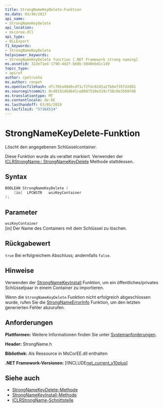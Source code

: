 ```yaml
---
title: StrongNameKeyDelete-Funktion
ms.date: 03/30/2017
api_name:
- StrongNameKeyDelete
api_location:
- mscoree.dll
api_type:
- DLLExport
f1_keywords:
- StrongNameKeyDelete
helpviewer_keywords:
- StrongNameKeyDelete function [.NET Framework strong naming]
ms.assetid: 313e71e4-1790-4d2f-b68b-5040ebd1c149
topic_type:
- apiref
author: rpetrusha
ms.author: ronpet
ms.openlocfilehash: dfc785a48d0cdf1cf2fdc0245a27b8ef35fd2d81
ms.sourcegitcommit: 0c48191d6d641ce88d7510e319cf38c0e35697d0
ms.translationtype: MT
ms.contentlocale: de-DE
ms.lasthandoff: 03/05/2019
ms.locfileid: "57364514"
---
```

# <a name="strongnamekeydelete-function"></a>StrongNameKeyDelete-Funktion

Löscht den angegebenen Schlüsselcontainer.

Diese Funktion wurde als veraltet markiert. Verwenden der [ICLRStrongName:: StrongNameKeyDelete](../hosting/iclrstrongname-strongnamekeydelete-method.md) Methode stattdessen.

## <a name="syntax"></a>Syntax

```cpp
BOOLEAN StrongNameKeyDelete (
    [in]  LPCWSTR   wszKeyContainer
);
```

## <a name="parameters"></a>Parameter

`wszKeyContainer`\
[in] Der Name des Containers mit dem Schlüssel zu löschen.

## <a name="return-value"></a>Rückgabewert

`true` Bei erfolgreichem Abschluss; andernfalls `false`.

## <a name="remarks"></a>Hinweise

Verwenden der [StrongNameKeyInstall](strongnamekeyinstall-function.md) Funktion, um ein öffentliches/privates Schlüsselpaar in einem Container zu importieren.

Wenn die `StrongNameKeyDelete` Funktion nicht erfolgreich abgeschlossen wurde, rufen Sie die [StrongNameErrorInfo](strongnameerrorinfo-function.md) Funktion, um den letzten generierten Fehler abzurufen.

## <a name="requirements"></a>Anforderungen

**Plattformen:** Weitere Informationen finden Sie unter [Systemanforderungen](../../../../docs/framework/get-started/system-requirements.md).

**Header:** StrongName.h

**Bibliothek:** Als Ressource in MsCorEE.dll enthalten

**.NET Framework-Versionen:** [!INCLUDE[net_current_v10plus](../../../../includes/net-current-v10plus-md.md)]

## <a name="see-also"></a>Siehe auch

- [StrongNameKeyDelete-Methode](../hosting/iclrstrongname-strongnamekeydelete-method.md)
- [StrongNameKeyInstall-Methode](../hosting/iclrstrongname-strongnamekeyinstall-method.md)
- [ICLRStrongName-Schnittstelle](../hosting/iclrstrongname-interface.md)